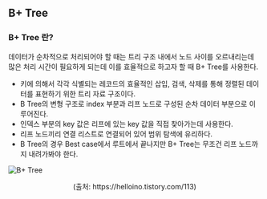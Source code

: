 ## B+ Tree

### B+ Tree 란?

데이터가 순차적으로 처리되어야 할 때는 트리 구조 내에서 노드 사이를 오르내리는데 많은 처리 시간이 필요하게 되는데 이를 효율적으로 하고자 할 때 B+ Tree를 사용한다.

* 키에 의해서 각각 식별되는 레코드의 효율적인 삽입, 검색, 삭제를 통해 정렬된 데이터를 표현하기 위한 트리 자료 구조이다.
* B Tree의 변형 구조로 index 부분과 리프 노드로 구성된 순차 데이터 부분으로 이루어진다.
* 인덱스 부분의 key 값은 리프에 있는 key 값을 직접 찾아가는데 사용한다.
* 리프 노드끼리 연결 리스트로 연결되어 있어 범위 탐색에 유리하다.
* B Tree의 경우 Best case에서 루트에서 끝나지만 B+ Tree는 무조건 리프 노드까지 내려가봐야 한다.

![B+ Tree](https://t1.daumcdn.net/cfile/tistory/99051F355B80DB7436)

<p style="text-align: center;">(출처: https://helloino.tistory.com/113)</p>



